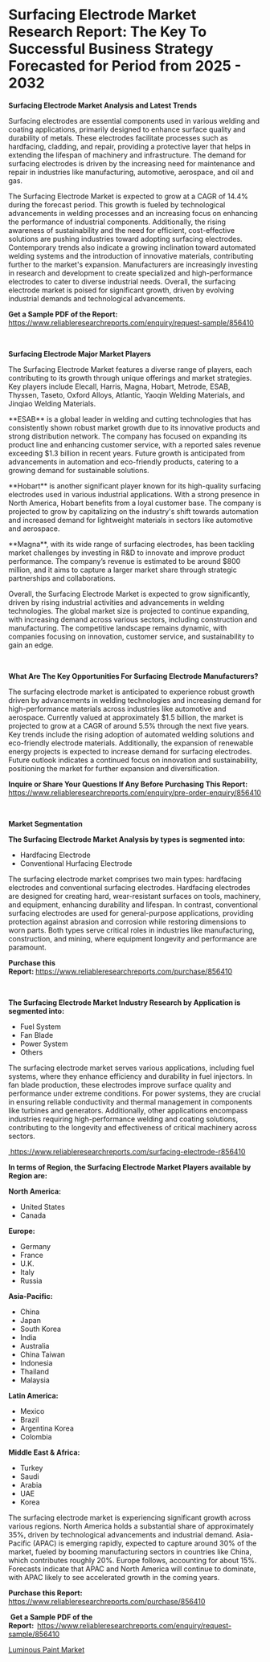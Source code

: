 <p><h1>Surfacing Electrode Market Research Report: The Key To Successful Business Strategy Forecasted for Period from 2025 - 2032</h1></p><p><strong>Surfacing Electrode Market Analysis and Latest Trends</strong></p>
<p><p>Surfacing electrodes are essential components used in various welding and coating applications, primarily designed to enhance surface quality and durability of metals. These electrodes facilitate processes such as hardfacing, cladding, and repair, providing a protective layer that helps in extending the lifespan of machinery and infrastructure. The demand for surfacing electrodes is driven by the increasing need for maintenance and repair in industries like manufacturing, automotive, aerospace, and oil and gas.</p><p>The Surfacing Electrode Market is expected to grow at a CAGR of 14.4% during the forecast period. This growth is fueled by technological advancements in welding processes and an increasing focus on enhancing the performance of industrial components. Additionally, the rising awareness of sustainability and the need for efficient, cost-effective solutions are pushing industries toward adopting surfacing electrodes. Contemporary trends also indicate a growing inclination toward automated welding systems and the introduction of innovative materials, contributing further to the market's expansion. Manufacturers are increasingly investing in research and development to create specialized and high-performance electrodes to cater to diverse industrial needs. Overall, the surfacing electrode market is poised for significant growth, driven by evolving industrial demands and technological advancements.</p></p>
<p><strong>Get a Sample PDF of the Report:&nbsp;</strong> <a href="https://www.reliableresearchreports.com/enquiry/request-sample/856410?utm_campaign=2746&utm_medium=2&utm_source=Github&utm_content=ia&utm_term=02032025&utm_id=surfacing-electrode">https://www.reliableresearchreports.com/enquiry/request-sample/856410</a></p>
<p>&nbsp;</p>
<p><strong>Surfacing Electrode Major Market Players</strong></p>
<p><p>The Surfacing Electrode Market features a diverse range of players, each contributing to its growth through unique offerings and market strategies. Key players include Elecall, Harris, Magna, Hobart, Metrode, ESAB, Thyssen, Taseto, Oxford Alloys, Atlantic, Yaoqin Welding Materials, and Jinqiao Welding Materials.</p><p>**ESAB** is a global leader in welding and cutting technologies that has consistently shown robust market growth due to its innovative products and strong distribution network. The company has focused on expanding its product line and enhancing customer service, with a reported sales revenue exceeding $1.3 billion in recent years. Future growth is anticipated from advancements in automation and eco-friendly products, catering to a growing demand for sustainable solutions.</p><p>**Hobart** is another significant player known for its high-quality surfacing electrodes used in various industrial applications. With a strong presence in North America, Hobart benefits from a loyal customer base. The company is projected to grow by capitalizing on the industry's shift towards automation and increased demand for lightweight materials in sectors like automotive and aerospace.</p><p>**Magna**, with its wide range of surfacing electrodes, has been tackling market challenges by investing in R&D to innovate and improve product performance. The company’s revenue is estimated to be around $800 million, and it aims to capture a larger market share through strategic partnerships and collaborations.</p><p>Overall, the Surfacing Electrode Market is expected to grow significantly, driven by rising industrial activities and advancements in welding technologies. The global market size is projected to continue expanding, with increasing demand across various sectors, including construction and manufacturing. The competitive landscape remains dynamic, with companies focusing on innovation, customer service, and sustainability to gain an edge.</p></p>
<p>&nbsp;</p>
<p><strong>What Are The Key Opportunities For Surfacing Electrode Manufacturers?</strong></p>
<p><p>The surfacing electrode market is anticipated to experience robust growth driven by advancements in welding technologies and increasing demand for high-performance materials across industries like automotive and aerospace. Currently valued at approximately $1.5 billion, the market is projected to grow at a CAGR of around 5.5% through the next five years. Key trends include the rising adoption of automated welding solutions and eco-friendly electrode materials. Additionally, the expansion of renewable energy projects is expected to increase demand for surfacing electrodes. Future outlook indicates a continued focus on innovation and sustainability, positioning the market for further expansion and diversification.</p></p>
<p><strong>Inquire or Share Your Questions If Any Before Purchasing This Report:</strong> <a href="https://www.reliableresearchreports.com/enquiry/pre-order-enquiry/856410?utm_campaign=2746&utm_medium=2&utm_source=Github&utm_content=ia&utm_term=02032025&utm_id=surfacing-electrode">https://www.reliableresearchreports.com/enquiry/pre-order-enquiry/856410</a></p>
<p>&nbsp;</p>
<p><strong>Market Segmentation</strong></p>
<p><strong>The Surfacing Electrode Market Analysis by types is segmented into:</strong></p>
<p><ul><li>Hardfacing Electrode</li><li>Conventional Hurfacing Electrode</li></ul></p>
<p><p>The surfacing electrode market comprises two main types: hardfacing electrodes and conventional surfacing electrodes. Hardfacing electrodes are designed for creating hard, wear-resistant surfaces on tools, machinery, and equipment, enhancing durability and lifespan. In contrast, conventional surfacing electrodes are used for general-purpose applications, providing protection against abrasion and corrosion while restoring dimensions to worn parts. Both types serve critical roles in industries like manufacturing, construction, and mining, where equipment longevity and performance are paramount.</p></p>
<p><strong>Purchase this Report:&nbsp;</strong><a href="https://www.reliableresearchreports.com/purchase/856410?utm_campaign=2746&utm_medium=2&utm_source=Github&utm_content=ia&utm_term=02032025&utm_id=surfacing-electrode">https://www.reliableresearchreports.com/purchase/856410</a></p>
<p>&nbsp;</p>
<p><strong>The Surfacing Electrode Market Industry Research by Application is segmented into:</strong></p>
<p><ul><li>Fuel System</li><li>Fan Blade</li><li>Power System</li><li>Others</li></ul></p>
<p><p>The surfacing electrode market serves various applications, including fuel systems, where they enhance efficiency and durability in fuel injectors. In fan blade production, these electrodes improve surface quality and performance under extreme conditions. For power systems, they are crucial in ensuring reliable conductivity and thermal management in components like turbines and generators. Additionally, other applications encompass industries requiring high-performance welding and coating solutions, contributing to the longevity and effectiveness of critical machinery across sectors.</p></p>
<p><a href="https://www.reliableresearchreports.com/surfacing-electrode-r856410?utm_campaign=2746&utm_medium=2&utm_source=Github&utm_content=ia&utm_term=02032025&utm_id=surfacing-electrode">&nbsp;https://www.reliableresearchreports.com/surfacing-electrode-r856410</a></p>
<p><strong>In terms of Region, the Surfacing Electrode Market Players available by Region are:</strong></p>
<p>
    <p> <strong> North America: </strong>
        <ul>
            <li>United States</li>
            <li>Canada</li>
        </ul>
        </p> 
    <p> <strong> Europe: </strong>
        <ul>
            <li>Germany</li>
            <li>France</li>
            <li>U.K.</li>
            <li>Italy</li>
            <li>Russia</li>
        </ul>
        </p> 
    <p> <strong> Asia-Pacific: </strong>
        <ul>
            <li>China</li>
            <li>Japan</li>
            <li>South Korea</li>
            <li>India</li>
            <li>Australia</li>
            <li>China Taiwan</li>
            <li>Indonesia</li>
            <li>Thailand</li>
            <li>Malaysia</li>
        </ul>
        </p> 
    <p> <strong> Latin America: </strong>
        <ul>
            <li>Mexico</li>
            <li>Brazil</li>
            <li>Argentina Korea</li>
            <li>Colombia</li>
        </ul>
        </p> 
    <p> <strong> Middle East & Africa: </strong>
        <ul>
            <li>Turkey</li>
            <li>Saudi</li>
            <li>Arabia</li>
            <li>UAE</li>
            <li>Korea</li>
        </ul>
    </p>
    </p>
<p><p>The surfacing electrode market is experiencing significant growth across various regions. North America holds a substantial share of approximately 35%, driven by technological advancements and industrial demand. Asia-Pacific (APAC) is emerging rapidly, expected to capture around 30% of the market, fueled by booming manufacturing sectors in countries like China, which contributes roughly 20%. Europe follows, accounting for about 15%. Forecasts indicate that APAC and North America will continue to dominate, with APAC likely to see accelerated growth in the coming years.</p></p>
<p><strong>Purchase this Report: </strong><a href="https://www.reliableresearchreports.com/purchase/856410?utm_campaign=2746&utm_medium=2&utm_source=Github&utm_content=ia&utm_term=02032025&utm_id=surfacing-electrode">https://www.reliableresearchreports.com/purchase/856410</a></p>
<p>&nbsp;<strong>Get a Sample PDF of the Report:&nbsp;&nbsp;</strong><a href="https://www.reliableresearchreports.com/enquiry/request-sample/856410?utm_campaign=2746&utm_medium=2&utm_source=Github&utm_content=ia&utm_term=02032025&utm_id=surfacing-electrode">https://www.reliableresearchreports.com/enquiry/request-sample/856410</a></p>
<p><strong></strong></p>
<p><p><a href="https://github.com/paljuhubeyde/Market-Research-Report-List-1/blob/main/luminous-paint-market.md?utm_campaign=2746&utm_medium=2&utm_source=Github&utm_content=ia&utm_term=02032025&utm_id=surfacing-electrode">Luminous Paint Market</a></p></p>